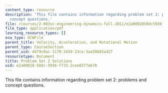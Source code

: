 ```yaml
---
content_type: resource
description: 'This file contains information regarding problem set 2: problems and
  concept questions.'
file: /courses/2-003sc-engineering-dynamics-fall-2011/e2a0002858dc5936f7332cee0377eb70_MIT2_003SCF11_pset2_sol.pdf
file_type: application/pdf
learning_resource_types: []
ocw_type: OCWFile
parent_title: Velocity, Acceleration, and Rotational Motion
parent_type: CourseSection
parent_uid: d479c0ac-1170-243d-23ce-3aa59b83a427
resourcetype: Document
title: Problem Set 2 Solutions
uid: e2a00028-58dc-5936-f733-2cee0377eb70
---
```

This file contains information regarding problem set 2: problems and concept questions.

